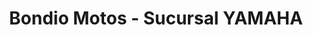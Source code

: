 ---
title: "Bondio Motos - Sucursal YAMAHA"
url: /cordoba-centro/bondio-motos-sucursal-yamaha/
shop: motocicleta
---